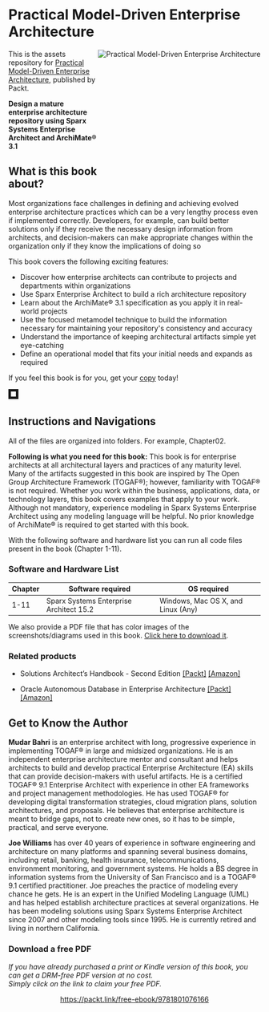 


# Practical Model-Driven Enterprise Architecture

<a href="https://www.packtpub.com/product/practical-model-driven-enterprise-architecture/9781801076166?utm_source=github&utm_medium=repository&utm_campaign=9781801076166"><img src="https://static.packt-cdn.com/products/9781801076166/cover/smaller" alt="Practical Model-Driven Enterprise Architecture" height="256px" align="right"></a>

This is the assets repository for [Practical Model-Driven Enterprise Architecture](https://www.packtpub.com/product/practical-model-driven-enterprise-architecture/9781801076166?utm_source=github&utm_medium=repository&utm_campaign=9781801076166), published by Packt.

**Design a mature enterprise architecture repository using Sparx Systems Enterprise Architect and ArchiMate® 3.1**

## What is this book about?
Most organizations face challenges in defining and achieving evolved enterprise architecture practices which can be a very lengthy process even if implemented correctly. Developers, for example, can build better solutions only if they receive the necessary design information from architects, and decision-makers can make appropriate changes within the organization only if they know the implications of doing so 

This book covers the following exciting features:
* Discover how enterprise architects can contribute to projects and departments within organizations
* Use Sparx Enterprise Architect to build a rich architecture repository
* Learn about the ArchiMate® 3.1 specification as you apply it in real-world projects
* Use the focused metamodel technique to build the information necessary for maintaining your repository's consistency and accuracy
* Understand the importance of keeping architectural artifacts simple yet eye-catching
* Define an operational model that fits your initial needs and expands as required

If you feel this book is for you, get your [copy](https://www.amazon.com/dp/1801076162) today!

<a href="https://www.packtpub.com/?utm_source=github&utm_medium=banner&utm_campaign=GitHubBanner"><img src="https://raw.githubusercontent.com/PacktPublishing/GitHub/master/GitHub.png" 
alt="https://www.packtpub.com/" border="5" /></a>

## Instructions and Navigations
All of the files are organized into folders. For example, Chapter02.

**Following is what you need for this book:**
	This book is for enterprise architects at all architectural layers and practices of any maturity level. Many of the artifacts suggested in this book are inspired by The Open Group Architecture Framework (TOGAF®); however, familiarity with TOGAF® is not required. Whether you work within the business, applications, data, or technology layers, this book covers examples that apply to your work. Although not mandatory, experience modeling in Sparx Systems Enterprise Architect using any modeling language will be helpful. No prior knowledge of ArchiMate® is required to get started with this book.

With the following software and hardware list you can run all code files present in the book (Chapter 1-11).
### Software and Hardware List
| Chapter | Software required | OS required |
| -------- | ------------------------------------ | ----------------------------------- |
| 1-11 | Sparx Systems Enterprise Architect 15.2 | Windows, Mac OS X, and Linux (Any) |

We also provide a PDF file that has color images of the screenshots/diagrams used in this book. [Click here to download it](https://static.packt-cdn.com/downloads/9781801076166_ColorImages.pdf).

### Related products
* Solutions Architect’s Handbook - Second Edition [[Packt]](https://www.packtpub.com/product/solutions-architect-s-handbook-second-edition/9781801816618?utm_source=github&utm_medium=repository&utm_campaign=9781801816618) [[Amazon]](https://www.amazon.com/dp/1801816611)

* Oracle Autonomous Database in Enterprise Architecture [[Packt]](https://www.packtpub.com/product/oracle-autonomous-database-in-enterprise-architecture/9781801072243?utm_source=github&utm_medium=repository&utm_campaign=9781801072243) [[Amazon]](https://www.amazon.com/dp/1801072248)

## Get to Know the Author
**Mudar Bahri**
is an enterprise architect with long, progressive experience in implementing TOGAF® in large and midsized organizations. He is an independent enterprise architecture mentor and consultant and helps architects to build and develop practical Enterprise Architecture (EA) skills that can provide decision-makers with useful artifacts. He is a certified TOGAF® 9.1 Enterprise Architect with experience in other EA frameworks and project management methodologies. He has used TOGAF® for developing digital transformation strategies, cloud migration plans, solution architectures, and proposals. He believes that enterprise architecture is meant to bridge gaps, not to create new ones, so it has to be simple, practical, and serve everyone.

**Joe Williams**
has over 40 years of experience in software engineering and architecture on many platforms and spanning several business domains, including retail, banking, health insurance, telecommunications, environment monitoring, and government systems. He holds a BS degree in information systems from the University of San Francisco and is a TOGAF® 9.1 certified practitioner. Joe preaches the practice of modeling every chance he gets. He is an expert in the Unified Modeling Language (UML) and has helped establish architecture practices at several organizations. He has been modeling solutions using Sparx Systems Enterprise Architect since 2007 and other modeling tools since 1995. He is currently retired and living in northern California.
### Download a free PDF

 <i>If you have already purchased a print or Kindle version of this book, you can get a DRM-free PDF version at no cost.<br>Simply click on the link to claim your free PDF.</i>
<p align="center"> <a href="https://packt.link/free-ebook/9781801076166">https://packt.link/free-ebook/9781801076166 </a> </p>